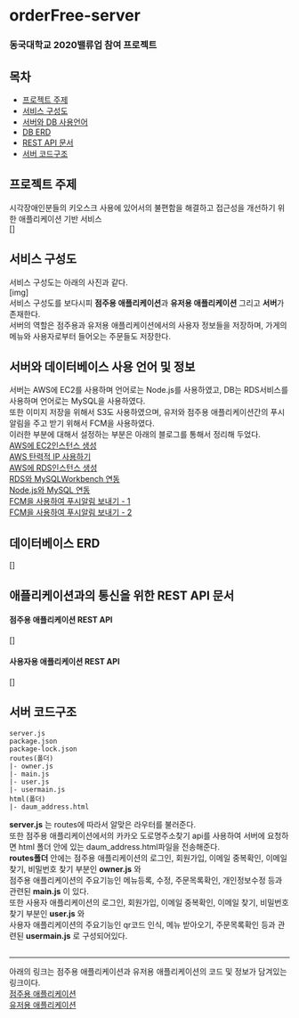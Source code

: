 # orderFree-server
### 동국대학교 2020밸류업 참여 프로젝트
## 목차
- [프로젝트 주제](#프로젝트-주제)
- [서비스 구성도](#서비스-구성도)
- [서버와 DB 사용언어](#서버와-데이터베이스-사용-언어-및-정보)
- [DB ERD](#데이터베이스-ERD)
- [REST API 문서](#애플리케이션과의-통신을-위한-REST-API-문서)
- [서버 코드구조](#서버-코드구조)

## 프로젝트 주제
시각장애인분들의 키오스크 사용에 있어서의 불편함을 해결하고 접근성을 개선하기 위한 애플리케이션 기반 서비스 <br>
[]<br>

## 서비스 구성도
서비스 구성도는 아래의 사진과 같다. <br>
[img]<br>
서비스 구성도를 보다시피 **점주용 애플리케이션**과 **유저용 애플리케이션** 그리고 **서버**가 존재한다. <br>
서버의 역할은 점주용과 유저용 애플리케이션에서의 사용자 정보들을 저장하며, 가게의 메뉴와 사용자로부터 들어오는 주문들도 저장한다. <br>

## 서버와 데이터베이스 사용 언어 및 정보
서버는 AWS에 EC2를 사용하며 언어로는 Node.js를 사용하였고, DB는 RDS서비스를 사용하며 언어로는 MySQL을 사용하였다. <br>
또한 이미지 저장을 위해서 S3도 사용하였으며, 유저와 점주용 애플리케이션간의 푸시 알림을 주고 받기 위해서 FCM을 사용하였다. <br>
이러한 부분에 대해서 설정하는 부분은 아래의 블로그를 통해서 정리해 두었다. <br>
[AWS에 EC2인스턴스 생성](https://blog.naver.com/jryoun1/221999717159) <br>
[AWS 탄력적 IP 사용하기](https://blog.naver.com/jryoun1/222043193776) <br>
[AWS에 RDS인스턴스 생성](https://blog.naver.com/jryoun1/222002658853) <br>
[RDS와 MySQLWorkbench 연동](https://blog.naver.com/jryoun1/222003976528) <br>
[Node.js와 MySQL 연동](https://blog.naver.com/jryoun1/222003976528) <br>
[FCM을 사용하여 푸시알림 보내기 - 1](https://blog.naver.com/jryoun1/222058760991) <br>
[FCM을 사용하여 푸시알림 보내기 - 2](https://blog.naver.com/jryoun1/222058831072) <br>

## 데이터베이스 ERD
[] <br>

## 애플리케이션과의 통신을 위한 REST API 문서
#### 점주용 애플리케이션 REST API
[] <br>
#### 사용자용 애플리케이션 REST API 
[] <br>

## 서버 코드구조
```
server.js 
package.json
package-lock.json
routes(폴더)
|- owner.js
|- main.js
|- user.js
|- usermain.js
html(폴더)
|- daum_address.html
```
**server.js** 는 routes에 따라서 알맞은 라우터를 불러준다. <br>
또한 점주용 애플리케이션에서의 카카오 도로명주소찾기 api를 사용하여 서버에 요청하면 html 폴더 안에 있는 daum_address.html파일을 전송해준다. <br>
**routes폴더** 안에는 점주용 애플리케이션의 로그인, 회원가입, 이메일 중복확인, 이메일 찾기, 비밀번호 찾기 부분인 **owner.js** 와 <br>
점주용 애플리케이션의 주요기능인 메뉴등록, 수정, 주문목록확인, 개인정보수정 등과 관련된 **main.js** 이 있다. <br> 
또한 사용자 애플리케이션의 로그인, 회원가입, 이메일 중복확인, 이메일 찾기, 비밀번호 찾기 부분인 **user.js** 와 <br>
사용자 애플리케이션의 주요기능인 qr코드 인식, 메뉴 받아오기, 주문목록확인 등과 관련된 **usermain.js** 로 구성되어있다. <br>

## 

-----
아래의 링크는 점주용 애플리케이션과 유저용 애플리케이션의 코드 및 정보가 담겨있는 링크이다. <br>
[점주용 애플리케이션]() <br>
[유저용 애플리케이션]() <br>

